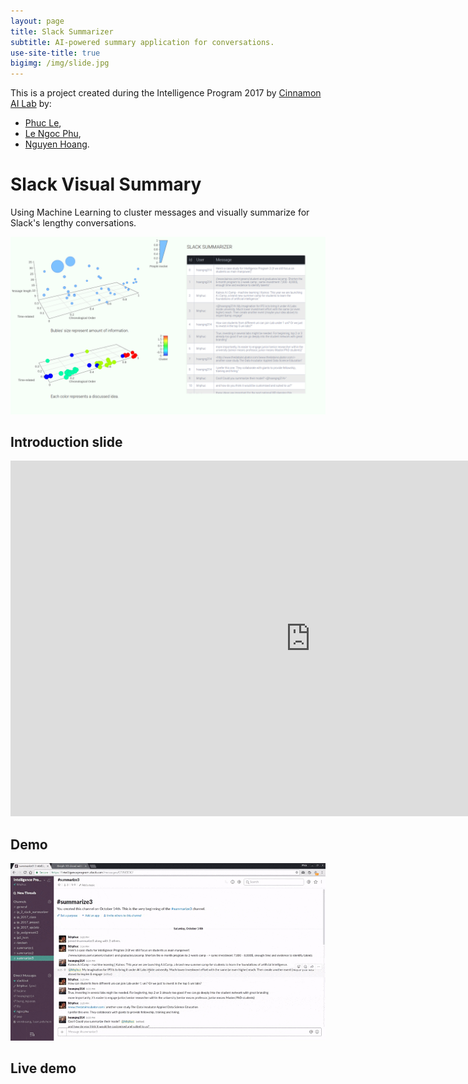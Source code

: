 ```yaml
---
layout: page
title: Slack Summarizer
subtitle: AI-powered summary application for conversations.
use-site-title: true
bigimg: /img/slide.jpg
---
```


This is a project created during the Intelligence Program 2017 by [Cinnamon AI Lab](https://cinnamonailabs.wordpress.com/) by: 
- [Phuc Le](https://lkhphuc.github.io), 
- [Le Ngoc Phu](https://github.com/lephu0803), 
- [Nguyen Hoang](https://github.com/amidadragon).
# Slack Visual Summary
Using Machine Learning to cluster messages and visually summarize for Slack's lengthy conversations. 

![preview](media/visually.png)

## Introduction slide
<iframe src="https://docs.google.com/presentation/d/e/2PACX-1vSpusrJTGZ6pAG0LuaSzJkzmMoMr4yIENQ81R9ZLlUEhNwjMqK3vZOeUKsONF6ouh4xDTvXTQMrDqnj/embed?start=false&loop=false&delayms=3000" frameborder="0" width="960" height="569" allowfullscreen="true" mozallowfullscreen="true" webkitallowfullscreen="true"></iframe>

## Demo
![demo](/img/demo.gif)

## Live demo
[](https://s3-ap-southeast-1.amazonaws.com/slack-visualize/summarize3.html)
[](https://s3-ap-southeast-1.amazonaws.com/slack-visualize/summarize1.html)

